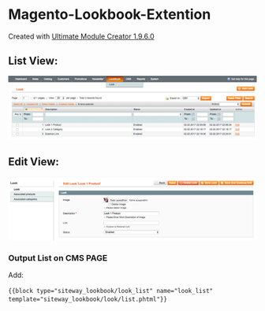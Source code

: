 # Magento-Lookbook-Extention

Created with [Ultimate Module Creator 1.9.6.0](https://github.com/tzyganu/UMC1.9)

## List View: 

![List View](Preview-List.png?raw=true "List View")

## Edit View: 
![List View](Preview-Edit.png?raw=true "Edit View")


### Output List on CMS PAGE

Add: 

`{{block type="siteway_lookbook/look_list" name="look_list" template="siteway_lookbook/look/list.phtml"}}`
